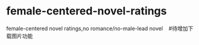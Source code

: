 # female-centered-novel-ratings   
female-centered novel ratings,no romance/no-male-lead novel   
#待增加下载图片功能
